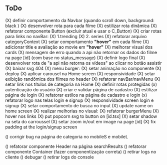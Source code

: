 ## ToDo

(X) definir comportamento da Navbar (quando scroll down, background: black )
(X) desenvolver rota para cada filme
(X) estilizar rota dinâmica
(X) refatorar componente Button (excluir atual e usar o C_Button)
(X) criar rotas para links no navBar:
    (X) 1.trending
    (X) 2. series
(X) refatorar arquivo categoryContext
(X) setar comportamento **"hover"** em cada filme
(X) adicionar title e avaliação ao movie em **"hover"**
(X) melhorar visual dos cards
(X) mensagem de erro quando a api não retornar os dados do filme na page [id] (com base no status_message)
(X) definir logo final
(X) desenvolver rota de "a api não retorna os vídeos" ao clicar no botão assistir
(X) baixar svg 404
(X) menu burger:
    (X) setar animação no componente
(X) deploy
(X) aplicar carousel na Home screen
(X) responsividade
(X) setar exibição randômica dos filmes no header
(X) refatorar navBar/navMenu
(X) setar link nos títulos de categoria na Home
(X) definir rotas protegidas
(x) autenticação do usuário
(X) criar e validar página de cadastro
(X) estilizar página de login
(X) refatorar estilos na página de cadastro e login
(x) refatorar logo nas telas login e signup
(X) responsividade screen login e signup
(X) setar comportamento de busca no input
(X) update name on home screen
(X) realizar melhorias no visual:
    (X) refatorar burgerMenu
    (X) hover nos links
    (X) put popcorn svg to button on [id.tsx]
    (X) setar shadow na seta do carroussel
    (X) setar zoom in/out em image na page [id]
    (X) fix padding at the login/signup screen

() corrigir bug na página de categoria no mobileS e mobileL

() refatorar componente Header na página searchResults
() refatorar componente Container (fazer componentização correta)
() retirar logs no cliente
() debugar
() retirar logs do console